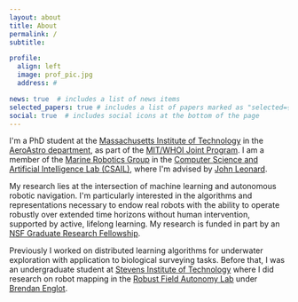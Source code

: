```yaml
---
layout: about
title: About
permalink: /
subtitle: 

profile:
  align: left 
  image: prof_pic.jpg
  address: #

news: true  # includes a list of news items
selected_papers: true # includes a list of papers marked as "selected={true}"
social: true  # includes social icons at the bottom of the page
---
```


I'm a PhD student at the <a href="http://www.mit.edu/">Massachusetts Institute
of Technology</a> in the <a href="http://aeroastro.mit.edu/">AeroAstro
department</a>, as part of the <a href="http://mit.whoi.edu/">MIT/WHOI Joint
Program</a>. I am a member of the <a
href="http://marinerobotics.mit.edu/">Marine Robotics Group</a> in the <a
href="http://csail.mit.edu/">Computer Science and Artificial Intelligence Lab
(CSAIL)</a>, where I'm advised by <a
href="https://www.csail.mit.edu/person/john-leonard">John Leonard</a>.

My research lies at the intersection of machine learning and autonomous robotic
navigation. I'm particularly interested in the algorithms and representations necessary to endow real robots with the ability to operate robustly over extended time horizons without human intervention, supported by active, lifelong learning. My research is funded in part by an <a
href="https://www.nsfgrfp.org/">NSF Graduate Research Fellowship</a>.

Previously I worked on distributed learning algorithms for underwater
exploration with application to biological surveying tasks. Before that, I was
an undergraduate student at <a href="http://www.stevens.edu/">Stevens Institute
of Technology</a> where I did research on robot mapping in the <a
href="http://personal.stevens.edu/~benglot/">Robust Field Autonomy Lab</a> under
<a href="https://web.stevens.edu/facultyprofile/?id=2043">Brendan Englot</a>.

